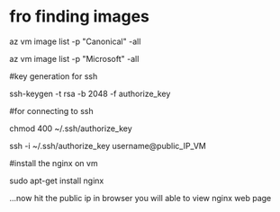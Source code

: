 # fro finding images 

az vm image list -p "Canonical" -all

az vm image list -p "Microsoft" -all

#key generation for ssh

ssh-keygen -t rsa -b 2048 -f authorize_key

#for connecting to ssh

chmod 400 ~/.ssh/authorize_key

ssh -i ~/.ssh/authorize_key username@public_IP_VM

#install the nginx on vm

sudo apt-get install nginx

...now hit the public ip in browser you will able to view nginx web page